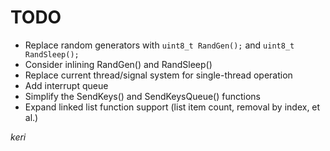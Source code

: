 # TODO

- Replace random generators with `uint8_t RandGen();` and `uint8_t RandSleep();`
- Consider inlining RandGen() and RandSleep()
- Replace current thread/signal system for single-thread operation
- Add interrupt queue
- Simplify the SendKeys() and SendKeysQueue() functions
- Expand linked list function support (list item count, removal by index, et al.)

*keri*

